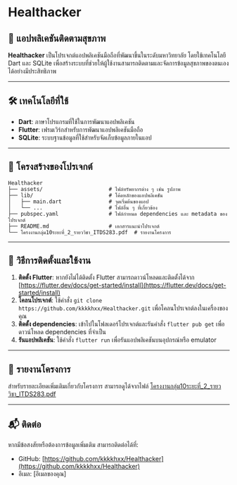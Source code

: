 
# Healthacker

## 📱 แอปพลิเคชันติดตามสุขภาพ

**Healthacker** เป็นโปรเจกต์แอปพลิเคชันมือถือที่พัฒนาขึ้นในระดับมหาวิทยาลัย โดยใช้เทคโนโลยี Dart และ SQLite เพื่อสร้างระบบที่ช่วยให้ผู้ใช้งานสามารถติดตามและจัดการข้อมูลสุขภาพของตนเองได้อย่างมีประสิทธิภาพ

---

## 🛠 เทคโนโลยีที่ใช้

- **Dart**: ภาษาโปรแกรมที่ใช้ในการพัฒนาแอปพลิเคชัน
- **Flutter**: เฟรมเวิร์กสำหรับการพัฒนาแอปพลิเคชันมือถือ
- **SQLite**: ระบบฐานข้อมูลที่ใช้สำหรับจัดเก็บข้อมูลภายในแอป

---

## 📁 โครงสร้างของโปรเจกต์

```
Healthacker
├── assets/                     # ไฟล์ทรัพยากรต่าง ๆ เช่น รูปภาพ
├── lib/                        # โค้ดหลักของแอปพลิเคชัน
│   ├── main.dart               # จุดเริ่มต้นของแอป
│   └── ...                     # ไฟล์อื่น ๆ ที่เกี่ยวข้อง
├── pubspec.yaml                # ไฟล์กำหนด dependencies และ metadata ของโปรเจกต์
├── README.md                   # เอกสารแนะนำโปรเจกต์
└── โครงงานกลุ่ม10ระยะที่_2_รายววิชา_ITDS283.pdf  # รายงานโครงการ
```

---

## 🚀 วิธีการติดตั้งและใช้งาน

1. **ติดตั้ง Flutter**: หากยังไม่ได้ติดตั้ง Flutter สามารถดาวน์โหลดและติดตั้งได้จาก [https://flutter.dev/docs/get-started/install](https://flutter.dev/docs/get-started/install)
2. **โคลนโปรเจกต์**: ใช้คำสั่ง `git clone https://github.com/kkkkhxx/Healthacker.git` เพื่อโคลนโปรเจกต์ลงในเครื่องของคุณ
3. **ติดตั้ง dependencies**: เข้าไปในโฟลเดอร์โปรเจกต์และรันคำสั่ง `flutter pub get` เพื่อดาวน์โหลด dependencies ที่จำเป็น
4. **รันแอปพลิเคชัน**: ใช้คำสั่ง `flutter run` เพื่อรันแอปพลิเคชันบนอุปกรณ์หรือ emulator

---

## 📄 รายงานโครงการ

สำหรับรายละเอียดเพิ่มเติมเกี่ยวกับโครงการ สามารถดูได้จากไฟล์ [โครงงานกลุ่ม10ระยะที่_2_รายววิชา_ITDS283.pdf](./โครงงานกลุ่ม10ระยะที่_2_รายววิชา_ITDS283.pdf)

---

## 📬 ติดต่อ

หากมีข้อสงสัยหรือต้องการข้อมูลเพิ่มเติม สามารถติดต่อได้ที่:

- GitHub: [https://github.com/kkkkhxx/Healthacker](https://github.com/kkkkhxx/Healthacker)
- อีเมล: [อีเมลของคุณ]
